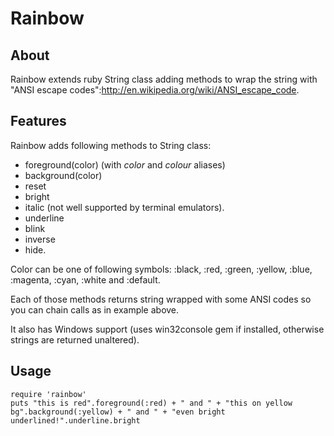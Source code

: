 Rainbow
=======

About
-----

Rainbow extends ruby String class adding methods to wrap the string with "ANSI escape codes":http://en.wikipedia.org/wiki/ANSI_escape_code. 

Features
--------

Rainbow adds following methods to String class:

* foreground(color) (with _color_ and _colour_ aliases)
* background(color)
* reset
* bright
* italic (not well supported by terminal emulators).
* underline
* blink
* inverse
* hide.

Color can be one of following symbols: :black, :red, :green, :yellow, :blue, :magenta, :cyan, :white and :default.

Each of those methods returns string wrapped with some ANSI codes so you can chain calls as in example above.

It also has Windows support (uses win32console gem if installed, otherwise strings are returned unaltered).

Usage
-----

    require 'rainbow'
    puts "this is red".foreground(:red) + " and " + "this on yellow bg".background(:yellow) + " and " + "even bright underlined!".underline.bright
